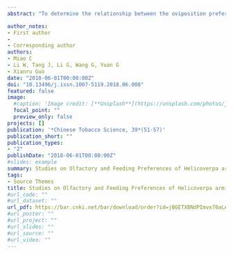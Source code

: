 ```yaml
---
abstract: "To determine the relationship between the oviposition preference of the adult and the feeding preference of the larvae between Helicoverpa armigera and H. assulta, we tested the olfactory response and feeding response of the larvae and the oviposition preference of the adults of both Helicoverpa species to Nicotiana tabacum and N. rustica under choice and non-choice conditions. The results of the olfactory response of the larvae indicated that the fifth instar larvae of H. armigera and the first instar larvae of H. assulta showed significant preference to N. rustica than to N. tabacum, while the other instar larvae could not distinguish between N. rustica and N. tabacum. In the feeding response test, H. armigera larvae preferred to feed on N. tabacum, while H. assulta larvae preferred to N. rustica under choice condition. However, under non-choice condition, N. tabacum was selected for feeding by larvae of both species. The oviposition preference response of H. armigera to N. rustica showed slightly higher than to N. tabacum, but not significantly, while H. assulta had a remarkable oviposition preference to N. rustica. In conclusion, the oviposition preference of both Helicoverpa species was in correspondence with its feeding preference of the larvae to both tobacco species, this phenomenon accords with “ Preference-performance hypothesis ”for host selection of insects."

author_notes:
- First author
- 
- Corresponding author
authors:
- Miao C
- Li W, Tang J, Li G, Wang G, Yuan G
- Xianru Guo
date: "2018-06-01T00:00:00Z"
doi: "10.13496/j.issn.1007-5119.2018.06.008"
featured: false
image:
  #caption: 'Image credit: [**Unsplash**](https://unsplash.com/photos/jdD8gXaTZsc)'
  focal_point: ""
  preview_only: false
projects: []
publication: '*Chinese Tobacco Science, 39*(51-57)'
publication_short: ""
publication_types:
- "2"
publishDate: "2018-06-01T00:00:00Z"
#slides: example
summary: Studies on Olfactory and Feeding Preferences of Helicoverpa armigera and H. assulta to Two Tobacco Species
tags:
- Source Themes
title: Studies on Olfactory and Feeding Preferences of Helicoverpa armigera and H. assulta to Two Tobacco Species
#url_code: ""
#url_dataset: ""
url_pdf: https://bar.cnki.net/bar/download/order?id=jBGETXBNdPImvx70aLAuJEaV3EyTcVwi28isq7XComgz3yGbGuBHoIQgUdO%2BHJyssshnTQdlzf0o9Rxczx2nOqly%2BcoaUbxKfbohfVkk2oIr4qya3J1MXVAeiRx5OlqsTexkrKzFwIrft71n9EQs%2FUN1tZaOZ9Yf2CwqWvTYvKuGHjw26TQ0hXDvTs5DiLWgkrETngyBnCTl55KHYlBwNNFkDucHXhcTd%2FqzTNP8ubg%3D
#url_poster: ""
#url_project: ""
#url_slides: ""
#url_source: ""
#url_video: ""
---
```



